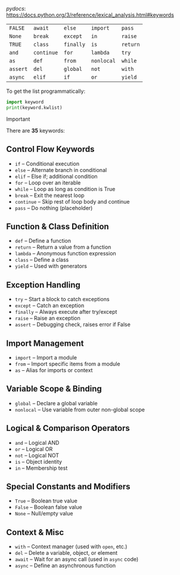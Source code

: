 
*pydocs*: https://docs.python.org/3/reference/lexical_analysis.html#keywords 

|          |            |           |            |          |
| -------- | ---------- | --------- | ---------- | -------- |
| `FALSE`  | `await`    | `else`    | `import`   | `pass`   |
| `None`   | `break`    | `except`  | `in`       | `raise`  |
| `TRUE`   | `class`    | `finally` | `is`       | `return` |
| `and`    | `continue` | `for`     | `lambda`   | `try`    |
| `as`     | `def`      | `from`    | `nonlocal` | `while`  |
| `assert` | `del`      | `global`  | `not`      | `with`   |
| `async`  | `elif`     | `if`      | `or`       | `yield`  |

To get the list programmatically:

```python
import keyword
print(keyword.kwlist)
```

> [!important]
> There are **35** keywords:

## Control Flow Keywords

* `if` – Conditional execution
* `else` – Alternate branch in conditional
* `elif` – Else if; additional condition
* `for` – Loop over an iterable
* `while` – Loop as long as condition is True
* `break` – Exit the nearest loop
* `continue` – Skip rest of loop body and continue
* `pass` – Do nothing (placeholder)

## Function & Class Definition

* `def` – Define a function
* `return` – Return a value from a function
* `lambda` – Anonymous function expression
* `class` – Define a class
* `yield` – Used with generators

## Exception Handling

* `try` – Start a block to catch exceptions
* `except` – Catch an exception
* `finally` – Always execute after try/except
* `raise` – Raise an exception
* `assert` – Debugging check, raises error if False

## Import Management

* `import` – Import a module
* `from` – Import specific items from a module
* `as` – Alias for imports or context

## Variable Scope & Binding

* `global` – Declare a global variable
* `nonlocal` – Use variable from outer non-global scope

## Logical & Comparison Operators

* `and` – Logical AND
* `or` – Logical OR
* `not` – Logical NOT
* `is` – Object identity
* `in` – Membership test

## Special Constants and Modifiers

* `True` – Boolean true value
* `False` – Boolean false value
* `None` – Null/empty value

## Context & Misc

* `with` – Context manager (used with `open`, etc.)
* `del` – Delete a variable, object, or element
* `await` – Wait for an async call (used in `async` code)
* `async` – Define an asynchronous function

